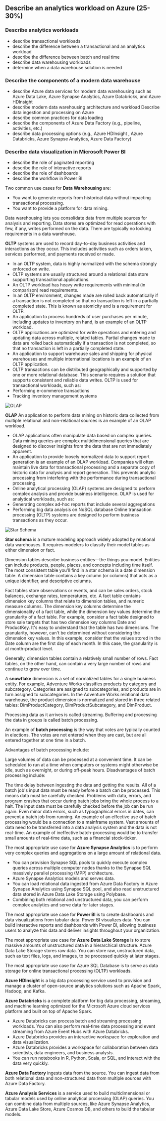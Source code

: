 ## Describe an analytics workload on Azure (25-30%)
### Describe analytics workloads
* describe transactional workloads
* describe the difference between a transactional and an analytics workload
* describe the difference between batch and real time
* describe data warehousing workloads
* determine when a data warehouse solution is needed

### Describe the components of a modern data warehouse
* describe Azure data services for modern data warehousing such as Azure Data Lake, Azure Synapse Analytics, Azure Databricks, and Azure HDInsight
* describe modern data warehousing architecture and workload
Describe data ingestion and processing on Azure
* describe common practices for data loading
* describe the components of Azure Data Factory (e.g., pipeline, activities, etc.)
* describe data processing options (e.g., Azure HDInsight , Azure Databricks, Azure Synapse Analytics, Azure Data Factory)

### Describe data visualization in Microsoft Power BI
* describe the role of paginated reporting
* describe the role of interactive reports
* describe the role of dashboards
* describe the workflow in Power BI




Two common use cases for **Data Warehousing** are:
* You want to generate reports from historical data without impacting transactional processing.
* You want to provide a platform for data mining.

Data warehousing lets you consolidate data from multiple sources for analysis and reporting. Data stores are optimized for read operations with few, if any, writes performed on the data. There are typically no locking requirements in a data warehouse.

**OLTP** systems are used to record day-to-day business activities and interactions as they occur. This includes activities such as orders taken, services performed, and payments received or made. 
* In an OLTP system, data is highly normalized with the schema strongly enforced on write. 
* OLTP systems are usually structured around a relational data store supporting transactional applications. 
* An OLTP workload has heavy write requirements with minimal (in comparison) read requirements. 
* In an OLTP environment, changes made are rolled back automatically if a transaction is not completed so that no transaction is left in a partially completed state. This is known as atomicity and is a requirement for OLTP.
* An application to process hundreds of user purchases per minute, including updates to inventory on hand, is an example of an OLTP workload. 
* OLTP applications are optimized for write operations and entering and updating data across multiple, related tables. Partial changes made to data are rolled back automatically if a transaction is not completed, so that no transaction is left in a partially completed state.
* An application to support warehouse sales and shipping for physical warehouses and multiple international locations is an example of an OLTP application. 
* OLTP transactions can be distributed geographically and supported by one or more relational database. This scenario requires a solution that supports consistent and reliable data writes.
OLTP is used for transactional workloads, such as:
* Performing e-commerce transactions
* Tracking inventory management systems

<p><img align="center" src="https://github.com/msandfor/DP-900/blob/main/assets/olap-data-pipeline.png" alt="OLAP"></p>
<p align="center"></p>

**OLAP**
An application to perform data mining on historic data collected from multiple relational and non-relational sources is an example of an OLAP workload.
* OLAP applications often manipulate data based on complex queries. Data mining queries are complex multidimensional queries that are designed to discover insights from the data that are not immediately apparent.
* An application to provide loosely normalized data to support report generation is an example of an OLAP workload. Companies will often maintain live data for transactional processing and a separate copy of historic data for analysis and report generation. This prevents analytic processing from interfering with the performance during transactional processing.
* Online analytical processing (OLAP) systems are designed to perform complex analysis and provide business intelligence. 
OLAP is used for analytical workloads, such as:
* Generating complex ad-hoc reports that include several aggregations 
* Performing big data analysis on NoSQL database Online transaction processing (OLTP) systems are designed to perform business transactions as they occur.
 
<p><img align="center" src="https://github.com/msandfor/DP-900/blob/main/assets/star-schema-example1.png" alt="Star Schema"></p>
<p align="center"></p>

**Star schema** is a mature modeling approach widely adopted by relational data warehouses. It requires modelers to classify their model tables as either dimension or fact.

Dimension tables describe business entities—the things you model. Entities can include products, people, places, and concepts including time itself. The most consistent table you'll find in a star schema is a date dimension table. A dimension table contains a key column (or columns) that acts as a unique identifier, and descriptive columns.

Fact tables store observations or events, and can be sales orders, stock balances, exchange rates, temperatures, etc. A fact table contains dimension key columns that relate to dimension tables, and numeric measure columns. The dimension key columns determine the dimensionality of a fact table, while the dimension key values determine the granularity of a fact table. For example, consider a fact table designed to store sale targets that has two dimension key columns Date and ProductKey. It's easy to understand that the table has two dimensions. The granularity, however, can't be determined without considering the dimension key values. In this example, consider that the values stored in the Date column are the first day of each month. In this case, the granularity is at month-product level.

Generally, dimension tables contain a relatively small number of rows. Fact tables, on the other hand, can contain a very large number of rows and continue to grow over time.

A **snowflake** dimension is a set of normalized tables for a single business entity. For example, Adventure Works classifies products by category and subcategory. Categories are assigned to subcategories, and products are in turn assigned to subcategories. In the Adventure Works relational data warehouse, the product dimension is normalized and stored in three related tables: DimProductCategory, DimProductSubcategory, and DimProduct.

Processing data as it arrives is called streaming. Buffering and processing the data in groups is called batch processing.

An example of **batch processing** is the way that votes are typically counted in elections. The votes are not entered when they are cast, but are all entered together at one time in a batch.

Advantages of batch processing include:

Large volumes of data can be processed at a convenient time.
It can be scheduled to run at a time when computers or systems might otherwise be idle, such as overnight, or during off-peak hours.
Disadvantages of batch processing include:

The time delay between ingesting the data and getting the results.
All of a batch job's input data must be ready before a batch can be processed. This means data must be carefully checked. Problems with data, errors, and program crashes that occur during batch jobs bring the whole process to a halt. The input data must be carefully checked before the job can be run again. Even minor data errors, such as typographical errors in dates, can prevent a batch job from running.
An example of an effective use of batch processing would be a connection to a mainframe system. Vast amounts of data need to be transferred into a data analysis system and the data is not real-time. An example of ineffective batch-processing would be to transfer small amounts of real-time data, such as a financial stock-ticker.

The most appropriate use case for **Azure Synapse Analytics** is to perform very complex queries and aggregations on a large amount of relational data. 
* You can provision Synapse SQL pools to quickly execute complex queries across multiple computer nodes thanks to the Synapse SQL massively parallel processing (MPP) architecture. 
* Azure Synapse Analytics models and serves data. 
* You can load relational data ingested from Azure Data Factory in Azure Synapse Analytics using Synapse SQL pool, and also read unstructured data stored in Azure Data Lake Storage using Polybase. 
* Combining both relational and unstructured data, you can perform complex analytics and serve data for later stages.

The most appropriate use case for **Power Bl** is to create dashboards and data visualizations from tabular data.
Power BI visualizes data. You can build interactive reports and dashboards with Power Bl, allowing business users to analyze this data and deliver insights throughout your organization.

The most appropriate use case for **Azure Data Lake Storage** is to store massive amounts of unstructured data in a hierarchical structure.
Azure Data Lake Storage stores raw data. You can store raw, unstructured data, such as text files, logs, and images, to be processed quickly at later stages.

The most appropriate use case for Azure SQL Database is to serve as data storage for online transactional processing (OLTP) workloads.

**Azure HDlnsight** is a big data processing service used to provision and manage a cluster of open-source analytics solutions such as Apache Spark, Hadoop, and Kafka.

**Azure Databricks** is a complete platform for big data processing, streaming, and machine learning optimized for the Microsoft Azure cloud services platform and built on top of Apache Spark.
* Azure Databricks can process batch and streaming processing workloads. You can also perform real-time data processing and event streaming from Azure Event Hubs with Azure Databricks.
* Azure Databricks provides an interactive workspace for exploration and data visualization.
* Azure Databricks provides a workspace for collaboration between data scientists, data engineers, and business analysts.
* You can run notebooks in R, Python, Scala, or SQL, and interact with the data very quickly.

**Azure Data Factory** ingests data from the source. You can ingest data from both relational data and non-structured data from multiple sources with Azure Data Factory.


**Azure Analysis Services** is a service used to build multidimensional or tabular models used by online analytical processing (OLAP) queries. You can combine data from multiple sources, like Azure Synapse Analytics, Azure Data Lake Store, Azure Cosmos DB, and others to build the tabular models.

